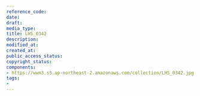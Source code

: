 ```yaml
---
reference_code: 
date: 
draft: 
media_type: 
title: LHS_0342
description: 
modified_at: 
created_at: 
public_access_status: 
copyright_status: 
components:
- https://wwm3.s3.ap-northeast-2.amazonaws.com/collection/LHS_0342.jpg
tags:
- 
---
```

